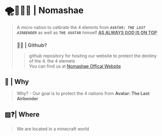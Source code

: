 # 🌪️🌱🔥💧 | Nomashae
>A micro nation to celbrate the 4 elemnts from ***`AVATAR: THE LAST AIRBENDER`*** as well as **`THE AVATAR`** himself <ins>**AS ALWAYS GOD IS ON TOP**</ins>
>### 👨‍💻 | Github?
>>github repository for hositng our website to protect the destiny of the 4. the 4 elemets<br>You can find us at [Nomashae Offical Website](https://nomashae.github.io/website/)
## 🤔 | Why
>Why? - Our goal is to protect the 4 nations from **Avatar: The Last Airbender**
## ▨❓| Where
>We are located in a minecraft world
